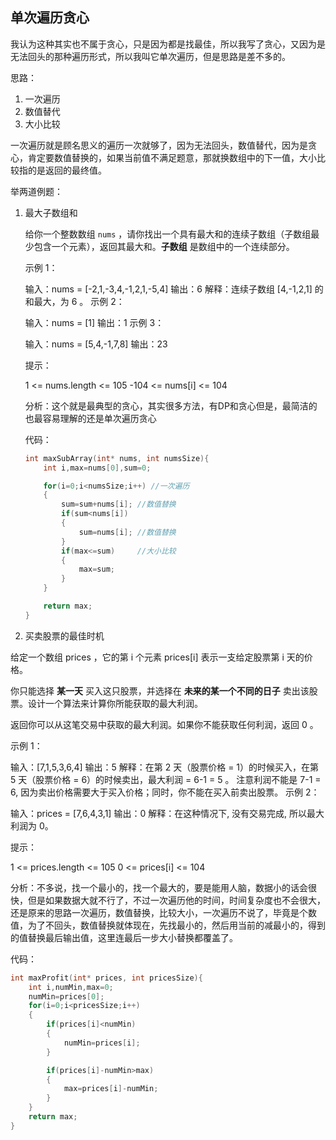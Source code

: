 

## 单次遍历贪心

我认为这种其实也不属于贪心，只是因为都是找最佳，所以我写了贪心，又因为是无法回头的那种遍历形式，所以我叫它单次遍历，但是思路是差不多的。

思路：

1. 一次遍历
2. 数值替代
3. 大小比较

一次遍历就是顾名思义的遍历一次就够了，因为无法回头，数值替代，因为是贪心，肯定要数值替换的，如果当前值不满足题意，那就换数组中的下一值，大小比较指的是返回的最终值。

举两道例题：

1. 最大子数组和

   给你一个整数数组 `nums` ，请你找出一个具有最大和的连续子数组（子数组最少包含一个元素），返回其最大和。**子数组** 是数组中的一个连续部分。

   示例 1：

   输入：nums = [-2,1,-3,4,-1,2,1,-5,4]
   输出：6
   解释：连续子数组 [4,-1,2,1] 的和最大，为 6 。
   示例 2：

   输入：nums = [1]
   输出：1
   示例 3：

   输入：nums = [5,4,-1,7,8]
   输出：23


   提示：

   1 <= nums.length <= 105
   -104 <= nums[i] <= 104

   分析：这个就是最典型的贪心，其实很多方法，有DP和贪心但是，最简洁的也最容易理解的还是单次遍历贪心

   代码：

   ```c
   int maxSubArray(int* nums, int numsSize){
       int i,max=nums[0],sum=0;
   
       for(i=0;i<numsSize;i++) //一次遍历
       {
           sum=sum+nums[i];	//数值替换
           if(sum<nums[i])
           {
               sum=nums[i];	//数值替换
           }
           if(max<=sum)		//大小比较
           {
               max=sum;
           }
       }
   
       return max;
   }
   ```

2. 买卖股票的最佳时机

给定一个数组 prices ，它的第 i 个元素 prices[i] 表示一支给定股票第 i 天的价格。

你只能选择 **某一天** 买入这只股票，并选择在 **未来的某一个不同的日子** 卖出该股票。设计一个算法来计算你所能获取的最大利润。

返回你可以从这笔交易中获取的最大利润。如果你不能获取任何利润，返回 0 。

示例 1：

输入：[7,1,5,3,6,4]
输出：5
解释：在第 2 天（股票价格 = 1）的时候买入，在第 5 天（股票价格 = 6）的时候卖出，最大利润 = 6-1 = 5 。
     注意利润不能是 7-1 = 6, 因为卖出价格需要大于买入价格；同时，你不能在买入前卖出股票。
示例 2：

输入：prices = [7,6,4,3,1]
输出：0
解释：在这种情况下, 没有交易完成, 所以最大利润为 0。


提示：

1 <= prices.length <= 105
0 <= prices[i] <= 104

分析：不多说，找一个最小的，找一个最大的，要是能用人脑，数据小的话会很快，但是如果数据大就不行了，不过一次遍历他的时间，时间复杂度也不会很大，还是原来的思路一次遍历，数值替换，比较大小，一次遍历不说了，毕竟是个数值，为了不回头，数值替换就体现在，先找最小的，然后用当前的减最小的，得到的值替换最后输出值，这里连最后一步大小替换都覆盖了。

代码：

```C
int maxProfit(int* prices, int pricesSize){
    int i,numMin,max=0;
    numMin=prices[0];
    for(i=0;i<pricesSize;i++)
    {
        if(prices[i]<numMin)
        {
            numMin=prices[i];
        }

        if(prices[i]-numMin>max)
        {
            max=prices[i]-numMin;
        }
    }
    return max;
}
```

